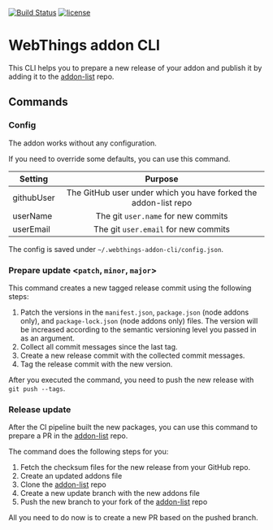 [![Build Status](https://github.com/tim-hellhake/webthings-addon-cli/workflows/Build/badge.svg)](https://github.com/tim-hellhake/webthings-addon-cli/actions?query=workflow%3ABuild)
[![license](https://img.shields.io/badge/license-MPL--2.0-blue.svg)](LICENSE)

# WebThings addon CLI

This CLI helps you to prepare a new release of your addon and publish it by adding it to the [addon-list](https://github.com/WebThingsIO/addon-list) repo.

## Commands

### Config

The addon works without any configuration.

If you need to override some defaults, you can use this command.

| Setting    |                             Purpose                             |
| ---------- | :-------------------------------------------------------------: |
| githubUser | The GitHub user under which you have forked the addon-list repo |
| userName   |               The git `user.name` for new commits               |
| userEmail  |              The git `user.email` for new commits               |

The config is saved under `~/.webthings-addon-cli/config.json`.

### Prepare update <`patch`, `minor`, `major`>

This command creates a new tagged release commit using the following steps:

1. Patch the versions in the `manifest.json`, `package.json` (node addons only), and `package-lock.json` (node addons only) files. The version will be increased according to the semantic versioning level you passed in as an argument.
2. Collect all commit messages since the last tag.
3. Create a new release commit with the collected commit messages.
4. Tag the release commit with the new version.

After you executed the command, you need to push the new release with `git push --tags`.

### Release update

After the CI pipeline built the new packages, you can use this command to prepare a PR in the [addon-list](https://github.com/WebThingsIO/addon-list) repo.

The command does the following steps for you:

1. Fetch the checksum files for the new release from your GitHub repo.
2. Create an updated addons file
3. Clone the [addon-list](https://github.com/WebThingsIO/addon-list) repo
4. Create a new update branch with the new addons file
5. Push the new branch to your fork of the [addon-list](https://github.com/WebThingsIO/addon-list) repo

All you need to do now is to create a new PR based on the pushed branch.
